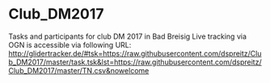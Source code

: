 # Club_DM2017
Tasks and participants for club DM 2017 in Bad Breisig
Live tracking via OGN is accessible via following URL:
http://glidertracker.de/#tsk=https://raw.githubusercontent.com/dspreitz/Club_DM2017/master/task.tsk&lst=https://raw.githubusercontent.com/dspreitz/Club_DM2017/master/TN.csv&nowelcome

